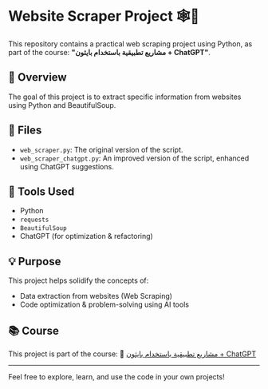 # Website Scraper Project 🕸️🐍

This repository contains a practical web scraping project using Python, as part of the course:
**"مشاريع تطبيقية باستخدام بايثون + ChatGPT"**.

## 🧠 Overview

The goal of this project is to extract specific information from websites using Python and BeautifulSoup.

## 📂 Files

- `web_scraper.py`: The original version of the script.
- `web_scraper_chatgpt.py`: An improved version of the script, enhanced using ChatGPT suggestions.

## 🚀 Tools Used

- Python
- `requests`
- `BeautifulSoup`
- ChatGPT (for optimization & refactoring)

## 💡 Purpose

This project helps solidify the concepts of:
- Data extraction from websites (Web Scraping)
- Code optimization & problem-solving using AI tools

## 📚 Course

This project is part of the course:
🔗 [مشاريع تطبيقية باستخدام بايثون + ChatGPT](https://almdrasa.com/tracks/programming-foundations/courses/python-projects/)

---
Feel free to explore, learn, and use the code in your own projects!
